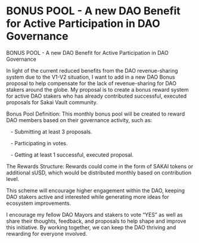 # BONUS POOL - A new DAO Benefit for Active Participation in DAO Governance 

BONUS POOL - A new DAO Benefit for Active Participation in DAO Governance 



In light of the current reduced benefits from the DAO revenue-sharing system due to the V1-V2 situation, I want to add in a new DAO Bonus proposal to help compensate for the lack of revenue-sharing for DAO stakers around the globe. My proposal is to create a bonus reward system for active DAO stakers who has already contributed successful, executed proposals for Sakai Vault community.



Bonus Pool Definition: This monthly bonus pool will be created to reward DAO members based on their governance activity, such as:

   - Submitting at least 3 proposals.

   - Participating in votes.

   - Getting at least 1 successful, executed proposal.



The Rewards Structure: Rewards could come in the form of SAKAI tokens or additional sUSD, which would be distributed monthly based on contribution level.



This scheme will encourage higher engagement within the DAO, keeping DAO stakers active and interested while generating more ideas for ecosystem improvements. 



I encourage my fellow DAO Mayors and stakers to vote “YES” as well as share their thoughts, feedback, and proposals to help shape and improve this initiative. By working together, we can keep the DAO thriving and rewarding for everyone involved.
